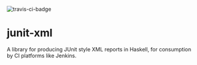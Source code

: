 ![travis-ci-badge](https://travis-ci.org/jwoudenberg/junit-xml.svg?branch=trunk)

# junit-xml

A library for producing JUnit style XML reports in Haskell, for consumption by CI platforms like Jenkins.
